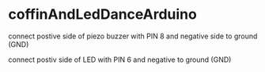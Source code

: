 ﻿# coffinAndLedDanceArduino
 
 connect postive side of piezo buzzer with PIN 8
 and negative side to ground (GND)
 
 connect postiv side of LED with PIN 6 and negative to ground (GND)
